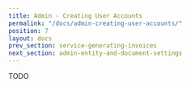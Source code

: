 ```yaml
---
title: Admin - Creating User Accounts
permalink: "/docs/admin-creating-user-accounts/"
position: 7
layout: docs
prev_section: service-generating-invoices
next_section: admin-entity-and-document-settings
---
```


TODO
